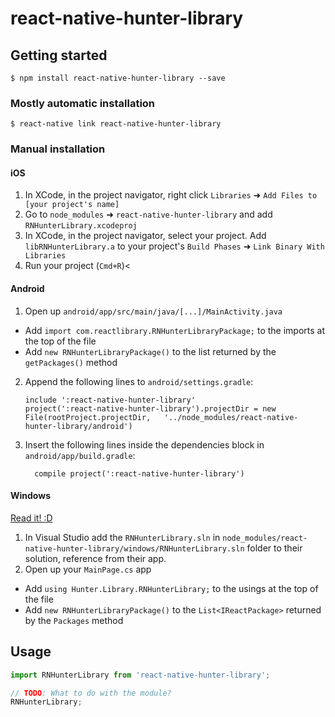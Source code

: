 
# react-native-hunter-library

## Getting started

`$ npm install react-native-hunter-library --save`

### Mostly automatic installation

`$ react-native link react-native-hunter-library`

### Manual installation


#### iOS

1. In XCode, in the project navigator, right click `Libraries` ➜ `Add Files to [your project's name]`
2. Go to `node_modules` ➜ `react-native-hunter-library` and add `RNHunterLibrary.xcodeproj`
3. In XCode, in the project navigator, select your project. Add `libRNHunterLibrary.a` to your project's `Build Phases` ➜ `Link Binary With Libraries`
4. Run your project (`Cmd+R`)<

#### Android

1. Open up `android/app/src/main/java/[...]/MainActivity.java`
  - Add `import com.reactlibrary.RNHunterLibraryPackage;` to the imports at the top of the file
  - Add `new RNHunterLibraryPackage()` to the list returned by the `getPackages()` method
2. Append the following lines to `android/settings.gradle`:
  	```
  	include ':react-native-hunter-library'
  	project(':react-native-hunter-library').projectDir = new File(rootProject.projectDir, 	'../node_modules/react-native-hunter-library/android')
  	```
3. Insert the following lines inside the dependencies block in `android/app/build.gradle`:
  	```
      compile project(':react-native-hunter-library')
  	```

#### Windows
[Read it! :D](https://github.com/ReactWindows/react-native)

1. In Visual Studio add the `RNHunterLibrary.sln` in `node_modules/react-native-hunter-library/windows/RNHunterLibrary.sln` folder to their solution, reference from their app.
2. Open up your `MainPage.cs` app
  - Add `using Hunter.Library.RNHunterLibrary;` to the usings at the top of the file
  - Add `new RNHunterLibraryPackage()` to the `List<IReactPackage>` returned by the `Packages` method


## Usage
```javascript
import RNHunterLibrary from 'react-native-hunter-library';

// TODO: What to do with the module?
RNHunterLibrary;
```
  